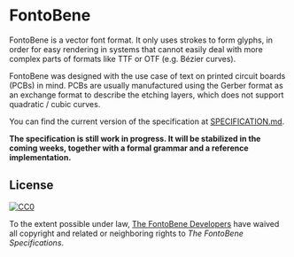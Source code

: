 # FontoBene

FontoBene is a vector font format. It only uses strokes to form glyphs, in
order for easy rendering in systems that cannot easily deal with more complex
parts of formats like TTF or OTF (e.g. Bézier curves).

FontoBene was designed with the use case of text on printed circuit boards
(PCBs) in mind. PCBs are usually manufactured using the Gerber format as an
exchange format to describe the etching layers, which does not support
quadratic / cubic curves.

You can find the current version of the specification at
[SPECIFICATION.md](SPECIFICATION.md).

**The specification is still work in progress. It will be stabilized in the
coming weeks, together with a formal grammar and a reference implementation.**

## License

[![CC0](http://i.creativecommons.org/p/zero/1.0/88x31.png)](http://creativecommons.org/publicdomain/zero/1.0/)

To the extent possible under law, [The FontoBene Developers](https://github.com/fontobene)
have waived all copyright and related or neighboring rights to *The FontoBene
Specifications*.
